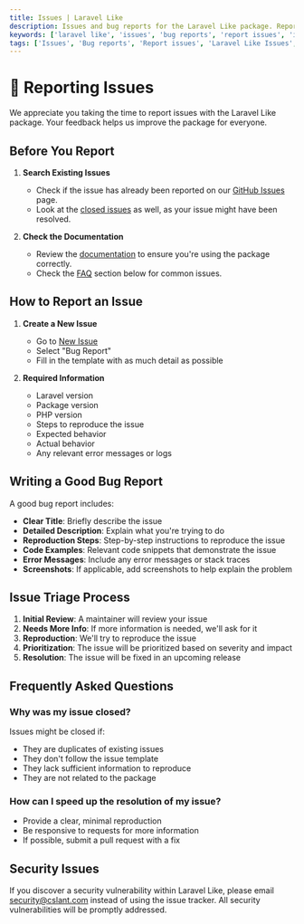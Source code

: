 ```yaml
---
title: Issues | Laravel Like
description: Issues and bug reports for the Laravel Like package. Report issues and bugs for the Laravel Like package. Get the list of all issues available in the Laravel Like package.
keywords: ['laravel like', 'issues', 'bug reports', 'report issues', 'issues for Laravel Like']
tags: ['Issues', 'Bug reports', 'Report issues', 'Laravel Like Issues', 'Laravel Like Bug Reports', 'Support']
---
```


<head>
  <meta name="robots" content="index,follow" />
  <meta name="author" content="CSlant" />
  <meta name="generator" content="Docusaurus" />
  <meta name="theme-color" content="#2e8555" />
  
  <link rel="canonical" href="https://docs.cslant.com/laravel-like/support/issues" />
  
  <meta property="og:title" content="Issues | Laravel Like" />
  <meta property="og:description" content="Issues and bug reports for the Laravel Like projects. Report issues and bugs for the Laravel Like projects. Get the list of all issues available in the Larav..." />
  <meta property="og:type" content="article" />
  <meta property="og:url" content="https://docs.cslant.com/laravel-like/support/issues" />
  <meta property="og:site_name" content="Laravel Like Package Documentation" />
  <meta property="og:locale" content="en_US" />
  
  <meta name="twitter:card" content="summary_large_image" />
  <meta name="twitter:title" content="Issues | Laravel Like" />
  <meta name="twitter:description" content="Issues and bug reports for the Laravel Like projects. Report issues and bugs for the Laravel Like projects. Get the list of all issues available in the Larav..." />
  <meta name="twitter:creator" content="@cslantofficial" />
  <meta name="twitter:site" content="@cslantofficial" />
  
  <meta name="format-detection" content="telephone=no" />
  <meta name="mobile-web-app-capable" content="yes" />
  <meta name="apple-mobile-web-app-capable" content="yes" />
  <meta name="apple-mobile-web-app-status-bar-style" content="default" />
  
  <meta property="article:published_time" content="2025-07-21T00:00:00Z" />
  <meta property="article:modified_time" content="2025-07-21T00:00:00Z" />
  <meta property="article:author" content="CSlant" />
  <meta property="article:section" content="Documentation" />
  
  </head>

# 📢 Reporting Issues

We appreciate you taking the time to report issues with the Laravel Like package. Your feedback helps us improve the package for everyone.

## Before You Report

1. **Search Existing Issues**
   - Check if the issue has already been reported on our [GitHub Issues](https://github.com/cslant/laravel-like/issues) page.
   - Look at the [closed issues](https://github.com/cslant/laravel-like/issues?q=is%3Aissue+is%3Aclosed) as well, as your issue might have been resolved.

2. **Check the Documentation**
   - Review the [documentation](https://docs.cslant.com/laravel-like) to ensure you're using the package correctly.
   - Check the [FAQ](#frequently-asked-questions) section below for common issues.

## How to Report an Issue

1. **Create a New Issue**
   - Go to [New Issue](https://github.com/cslant/laravel-like/issues/new/choose)
   - Select "Bug Report"
   - Fill in the template with as much detail as possible

2. **Required Information**
   - Laravel version
   - Package version
   - PHP version
   - Steps to reproduce the issue
   - Expected behavior
   - Actual behavior
   - Any relevant error messages or logs

## Writing a Good Bug Report

A good bug report includes:

- **Clear Title**: Briefly describe the issue
- **Detailed Description**: Explain what you're trying to do
- **Reproduction Steps**: Step-by-step instructions to reproduce the issue
- **Code Examples**: Relevant code snippets that demonstrate the issue
- **Error Messages**: Include any error messages or stack traces
- **Screenshots**: If applicable, add screenshots to help explain the problem

## Issue Triage Process

1. **Initial Review**: A maintainer will review your issue
2. **Needs More Info**: If more information is needed, we'll ask for it
3. **Reproduction**: We'll try to reproduce the issue
4. **Prioritization**: The issue will be prioritized based on severity and impact
5. **Resolution**: The issue will be fixed in an upcoming release

## Frequently Asked Questions

### Why was my issue closed?

Issues might be closed if:
- They are duplicates of existing issues
- They don't follow the issue template
- They lack sufficient information to reproduce
- They are not related to the package

### How can I speed up the resolution of my issue?
- Provide a clear, minimal reproduction
- Be responsive to requests for more information
- If possible, submit a pull request with a fix

## Security Issues

If you discover a security vulnerability within Laravel Like, please email [security@cslant.com](mailto:security@cslant.com) instead of using the issue tracker. All security vulnerabilities will be promptly addressed.
